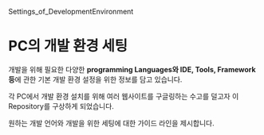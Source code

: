 Settings_of_DevelopmentEnvironment

# PC의 개발 환경 세팅

개발을 위해 필요한 다양한 **programming Languages와 IDE, Tools, Framework 등**에 관한 기본 개발 환경 설정을 위한 정보를 담고 있습니다.

각 PC에서 개발 환경 설치를 위해 여러 웹사이트를 구글링하는 수고를 덜고자 이 Repository를 구상하게 되었습니다.

원하는 개발 언어와 개발을 위한 세팅에 대한 가이드 라인을 제시합니다.
